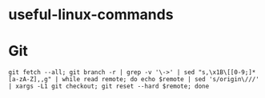 # useful-linux-commands

# Git

```
git fetch --all; git branch -r | grep -v '\->' | sed "s,\x1B\[[0-9;]*[a-zA-Z],,g" | while read remote; do echo $remote | sed 's/origin\///' | xargs -L1 git checkout; git reset --hard $remote; done
````
